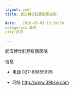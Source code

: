 ```yaml
--- 
layout: post 
title: 武汉博仕肛肠肛肠医院

date:   2016-05-03 13:39:56 
categories:其他  
city:武汉
  
--- 
```

   
武汉博仕肛肠肛肠医院

信息
 - 电话 027-88855999

 - 网址 http://www.39bsw.com


